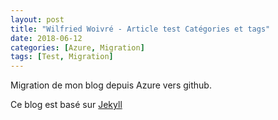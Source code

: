 ```yaml
---
layout: post
title: "Wilfried Woivré - Article test Catégories et tags"
date: 2018-06-12
categories: [Azure, Migration]
tags: [Test, Migration]
---
```


Migration de mon blog depuis Azure vers github. 

Ce blog est basé sur [Jekyll](http://jekyllrb.com)